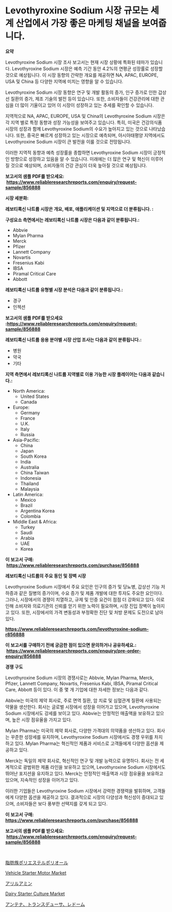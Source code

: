 <p><h1>Levothyroxine Sodium 시장 규모는 세계 산업에서 가장 좋은 마케팅 채널을 보여줍니다.</h1></p><p><strong>요약</strong></p>
<p><p>Levothyroxine Sodium 시장 조사 보고서는 현재 시장 상황에 특화된 테마가 있습니다. Levothyroxine Sodium 시장은 예측 기간 동안 4.2%의 연평균 성장률로 성장할 것으로 예상됩니다. 이 시장 동향의 간략한 개요를 제공하면 NA, APAC, EUROPE, USA 및 China 등 다양한 지역에 미치는 영향을 알 수 있습니다.</p><p>Levothyroxine Sodium 시장 동향은 연구 및 개발 활동의 증가, 인구 증가로 인한 갑상선 질환의 증가, 제조 기술의 발전 등이 있습니다. 또한, 소비자들이 건강관리에 대한 관심을 더 많이 기울이고 있어 이 시장이 성장하고 있는 추세를 확인할 수 있습니다.</p><p>지역적으로 NA, APAC, EUROPE, USA 및 China의 Levothyroxine Sodium 시장은 각 지역 별로 특정 동향과 성장 가능성을 보여주고 있습니다. 특히, 미국은 건강의식품 시장의 성장과 함께 Levothyroxine Sodium의 수요가 높아지고 있는 것으로 나타났습니다. 또한, 중국은 빠르게 성장하고 있는 시장으로 예측되며, 아시아태평양 지역에서도 Levothyroxine Sodium 시장이 큰 발전을 이룰 것으로 전망됩니다.</p><p>이러한 지역적 동향과 예측 성장률을 종합하면 Levothyroxine Sodium 시장이 긍정적인 방향으로 성장하고 있음을 알 수 있습니다. 미래에는 더 많은 연구 및 혁신이 이루어질 것으로 예상되며, 소비자들의 건강 관심이 더욱 높아질 것으로 예상됩니다.</p></p>
<p><strong>보고서의 샘플 PDF를 받으세요: &nbsp;<a href="https://www.reliableresearchreports.com/enquiry/request-sample/856888">https://www.reliableresearchreports.com/enquiry/request-sample/856888</a></strong></p>
<p><strong>시장 세분화:</strong></p>
<p><strong> 레보티록신 나트륨 시장은 개요, 배포, 애플리케이션 및 지역으로 더 분류됩니다. :</strong></p>
<p><strong>구성요소 측면에서는 레보티록신 나트륨 시장은 다음과 같이 분류됩니다.:</strong></p>
<p><ul><li>Abbvie</li><li>Mylan Pharma</li><li>Merck</li><li>Pfizer</li><li>Lannett Company</li><li>Novartis</li><li>Fresenius Kabi</li><li>IBSA</li><li>Piramal Critical Care</li><li>Abbott</li></ul></p>
<p><strong> 레보티록신 나트륨 유형별 시장 분석은 다음과 같이 분류됩니다.:</strong></p>
<p><ul><li>경구</li><li>인젝션</li></ul></p>
<p><strong>보고서의 샘플 PDF를 받으세요 :<a href="https://www.reliableresearchreports.com/enquiry/request-sample/856888">https://www.reliableresearchreports.com/enquiry/request-sample/856888</a></strong></p>
<p><strong> 레보티록신 나트륨 응용 분야별 시장 산업 조사는 다음과 같이 분류됩니다.:</strong></p>
<p><ul><li>병원</li><li>약국</li><li>기타</li></ul></p>
<p><strong>지역 측면에서 레보티록신 나트륨 지역별로 이용 가능한 시장 플레이어는 다음과 같습니다.:</strong></p>
<p><ul>
    <li>
        North America:
        <ul>
            <li>United States</li>
            <li>Canada</li>
        </ul>
    </li>
    <li>
        Europe:
        <ul>
            <li>Germany</li>
            <li>France</li>
            <li>U.K.</li>
            <li>Italy</li>
            <li>Russia</li>
        </ul>
    </li>
    <li>
        Asia-Pacific:
        <ul>
            <li>China</li>
            <li>Japan</li>
            <li>South Korea</li>
            <li>India</li>
            <li>Australia</li>
            <li>China Taiwan</li>
            <li>Indonesia</li>
            <li>Thailand</li>
            <li>Malaysia</li>
        </ul>
    </li>
    <li>
        Latin America:
        <ul>
            <li>Mexico</li>
            <li>Brazil</li>
            <li>Argentina Korea</li>
            <li>Colombia</li>
        </ul>
    </li>
    <li>
        Middle East & Africa:
        <ul>
            <li>Turkey</li>
            <li>Saudi</li>
            <li>Arabia</li>
            <li>UAE</li>
            <li>Korea</li>
        </ul>
    </li>
    </ul></p>
<p><strong>이 보고서 구매: &nbsp;<a href="https://www.reliableresearchreports.com/purchase/856888">https://www.reliableresearchreports.com/purchase/856888</a></strong></p>
<p><strong>레보티록신 나트륨의 주요 동인 및 장벽 시장</strong></p>
<p><p>Levothyroxine Sodium 시장에서 주요 요인은 인구의 증가 및 당뇨병, 갑상선 기능 저하증과 같은 질병의 증가이며, 수요 증가 및 제품 개발에 대한 투자도 주요한 요인이다. 그러나, 시장에서의 경쟁이 치열하고, 규제 및 인증 요건이 점점 더 강화되고 있다. 이로 인해 소비자와 의료기관의 신뢰를 얻기 위한 노력이 필요하며, 시장 진입 장벽이 높아지고 있다. 또한, 시장에서의 가격 변동성과 부정확한 진단 및 처방 문제도 도전으로 남아 있다.</p></p>
<p><strong><a href="https://www.reliableresearchreports.com/levothyroxine-sodium-r856888">https://www.reliableresearchreports.com/levothyroxine-sodium-r856888</a></strong></p>
<p><strong>이 보고서를 구매하기 전에 궁금한 점이 있으면 문의하거나 공유하세요.: &nbsp;<a href="https://www.reliableresearchreports.com/enquiry/pre-order-enquiry/856888">https://www.reliableresearchreports.com/enquiry/pre-order-enquiry/856888</a></strong></p>
<p><strong>경쟁 구도</strong></p>
<p><p>Levothyroxine Sodium 시장의 경쟁사로는 Abbvie, Mylan Pharma, Merck, Pfizer, Lannett Company, Novartis, Fresenius Kabi, IBSA, Piramal Critical Care, Abbott 등이 있다. 이 중 몇 개 기업에 대한 자세한 정보는 다음과 같다.</p><p>Abbvie는 미국의 제약 회사로, 주로 면역 질환, 암 치료 및 심혈관계 질환에 사용되는 약물을 생산한다. 회사는 글로벌 시장에서 성장을 이어가고 있으며, Levothyroxine Sodium 시장에서도 강세를 보이고 있다. Abbvie는 안정적인 매출액을 보유하고 있으며, 높은 시장 점유율을 가지고 있다.</p><p>Mylan Pharma는 미국의 제약 회사로, 다양한 가격대의 의약품을 생산하고 있다. 회사는 꾸준한 성장세를 유지하며, Levothyroxine Sodium 시장에서도 경쟁 우위를 차지하고 있다. Mylan Pharma는 혁신적인 제품과 서비스로 고객들에게 다양한 옵션을 제공하고 있다.</p><p>Merck는 독일의 제약 회사로, 혁신적인 연구 및 개발 능력으로 유명하다. 회사는 전 세계적으로 광범위한 제품 라인을 보유하고 있으며, Levothyroxine Sodium 시장에서도 뛰어난 포지션을 유지하고 있다. Merck는 안정적인 매출액과 시장 점유율을 보유하고 있으며, 지속적인 성장을 이어가고 있다.</p><p>이러한 기업들은 Levothyroxine Sodium 시장에서 강력한 경쟁력을 발휘하며, 고객들에게 다양한 옵션을 제공하고 있다. 결과적으로 시장의 다양성과 혁신성이 증대되고 있으며, 소비자들은 보다 풍부한 선택지를 갖게 되고 있다.</p></p>
<p><strong>이 보고서 구매: &nbsp; <a href="https://www.reliableresearchreports.com/purchase/856888">https://www.reliableresearchreports.com/purchase/856888</a></strong></p>
<p><strong>보고서의 샘플 PDF를 받으세요: &nbsp;<a href="https://www.reliableresearchreports.com/enquiry/request-sample/856888">https://www.reliableresearchreports.com/enquiry/request-sample/856888</a></strong><strong></strong></p>
<p>&nbsp;</p>
<p><p><a href="https://medium.com/@skylarreilly36/%E3%82%A2%E3%83%AA%E3%83%95%E3%82%A2%E3%83%81%E3%83%83%E3%82%AF%E3%83%9D%E3%83%AA%E3%82%A8%E3%82%B9%E3%83%86%E3%83%AB%E3%83%9D%E3%83%AA%E3%82%AA%E3%83%BC%E3%83%AB%E5%B8%82%E5%A0%B4%E3%83%AC%E3%83%9D%E3%83%BC%E3%83%88%E3%81%AF-%E3%81%93%E3%81%AE%E5%B8%82%E5%A0%B4%E3%81%AE%E6%9C%80%E6%96%B0%E3%81%AE%E3%83%88%E3%83%AC%E3%83%B3%E3%83%89%E3%82%84%E6%88%90%E9%95%B7%E3%81%AE%E6%A9%9F%E4%BC%9A%E3%82%92%E6%98%8E%E3%82%89%E3%81%8B%E3%81%AB%E3%81%97%E3%81%BE%E3%81%99-34fc5970192a">脂肪族ポリエステルポリオール</a></p><p><a href="https://issuu.com/reportprime-2/docs/vehicle-starter-motor-market-size-2030.pptx">Vehicle Starter Motor Market</a></p><p><a href="https://github.com/LeanneBruen2023/Market-Research-Report-List-1/blob/main/860064018343.md">アリルアミン</a></p><p><a href="https://github.com/NorbertYates/Market-Research-Report-List-4/blob/main/dairy-starter-culture-market.md">Dairy Starter Culture Market</a></p><p><a href="https://github.com/zekaoe592392/Market-Research-Report-List-1/blob/main/239396018344.md">アンテナ、トランスデューサ、レドーム</a></p></p>